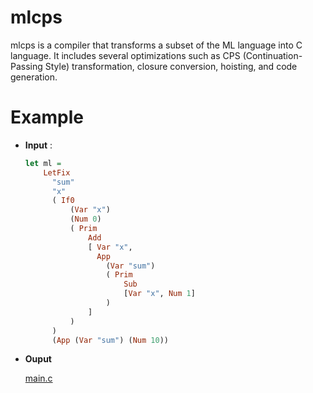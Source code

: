 # mlcps
mlcps is a compiler that transforms a subset of the ML language into C language. It includes several optimizations such as CPS (Continuation-Passing Style) transformation, closure conversion, hoisting, and code generation. 
# Example
- **Input** :

    ```haskell
    let ml =
        LetFix
          "sum"
          "x"
          ( If0
              (Var "x")
              (Num 0)
              ( Prim
                  Add
                  [ Var "x",
                    App
                      (Var "sum")
                      ( Prim
                          Sub
                          [Var "x", Num 1]
                      )
                  ]
              )
          )
          (App (Var "sum") (Num 10))
    ```
- **Ouput**

    [main.c](runtime/main.c)